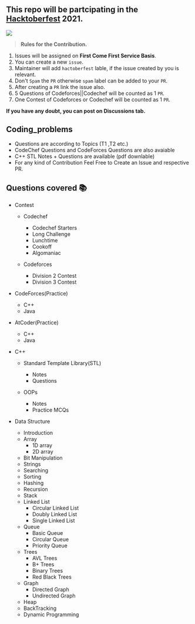 ## This repo will be partcipating in the [Hacktoberfest](https://hacktoberfest.digitalocean.com/) 2021.

![](https://hacktoberfest.digitalocean.com/_nuxt/img/logo-hacktoberfest-full.f42e3b1.svg)


> **Rules for the Contribution.**
1. Issues will be assigned on **First Come First Service Basis**.
2. You can create a new `issue`.
3. Maintainer will add `hactoberfest` lable, if the issue created by you is relevant.
4. Don't `Spam` the `PR` otherwise `spam` label can be added to your `PR`.
5. After creating a `PR` link the issue also.
6. 5 Questions of Codeforces||Codechef will be counted as 1 `PR`.
7. One Contest of Codeforces or Codechef will be counted as 1 `PR`.

**If you have any doubt, you can post on Discussions tab.**

## Coding_problems
- Questions are according to Topics (T1 ,T2 etc.)
- CodeChef Questions and CodeForces Questions are also avaiable
- C++ STL Notes + Questions are available (pdf downlable)
- For any kind of Contribution Feel Free to Create an Issue  and respective PR.

## Questions covered 📚

- Contest
  - Codechef
    - Codechef Starters
    - Long Challenge
    - Lunchtime
    - Cookoff
    - Algomaniac

  - Codeforces
    - Division 2 Contest
    - Division 3 Contest

- CodeForces(Practice)
  - C++
  - Java

- AtCoder(Practice)
  - C++
  - Java

- C++
  - Standard Template Library(STL)
    - Notes
    - Questions

  - OOPs
    - Notes
    - Practice MCQs

- Data Structure
  - Introduction 
  - Array
    - 1D array
    - 2D array
  - Bit Manipulation
  - Strings
  - Searching
  - Sorting
  - Hashing
  - Recursion
  - Stack
  - Linked List
    - Circular Linked List
    - Doubly Linked List
    - Single Linked List
  - Queue
    - Basic Queue
    - Circular Queue
    - Priority Queue
  - Trees
    - AVL Trees
    - B+ Trees
    - Binary Trees
    - Red Black Trees
  - Graph
    - Directed Graph
    - Undirected Graph
  - Heap
  - BackTracking
  - Dynamic Programming



